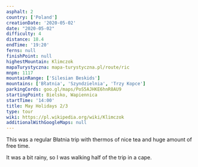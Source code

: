 ```yaml
---
asphalt: 2
country: ['Poland']
creationDate: '2020-05-02'
date: "2020-05-02"
difficulty: 4
distance: 18.4
endTime: '19:20'
ferns: null
finishPoint: null
highestMountain: Klimczok
mapaTurystyczna: mapa-turystyczna.pl/route/ric
mnpm: 1117
mountainRange: ['Silesian Beskids']
mountains: ['Błatnia', 'Szyndzielnia', 'Trzy Kopce']
parkingCords: goo.gl/maps/PoS5AJHKE6hnR8AU9
startingPoint: Bielsko, Wapiennica
startTime: '14:00'
title: May Holidays 2/3
type: tour
wiki: https://pl.wikipedia.org/wiki/Klimczok
additionalWithGoogleMaps: null
---
```


This was a regular Błatnia trip with thermos of nice tea and huge amount of free time.

It was a bit rainy, so I was walking half of the trip in a cape.
